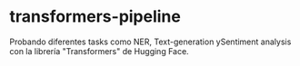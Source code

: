 # transformers-pipeline
Probando diferentes tasks como NER, Text-generation ySentiment analysis con la librería "Transformers" de Hugging Face.
